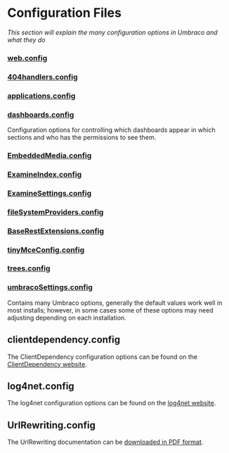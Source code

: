 # Configuration Files

_This section will explain the many configuration options in Umbraco and what they do_

### [web.config](webconfig/index.md)

### [404handlers.config](404handlers/index.md)

### [applications.config](applications/index.md)

### [dashboards.config](dashboard/index.md)

Configuration options for controlling which dashboards appear in which sections and who has the permissions to see them.

### [EmbeddedMedia.config](EmbeddedMedia/index.md)

### [ExamineIndex.config](ExamineIndex/index.md)

### [ExamineSettings.config](ExamineIndex/index.md)

### [fileSystemProviders.config](fileSystemProviders/index.md)

### [BaseRestExtensions.config](BaseRestExtensions/index.md)

### [tinyMceConfig.config](tinyMceConfig/index.md)

### [trees.config](trees/index.md)

### [umbracoSettings.config](umbracoSettings/index.md)

Contains many Umbraco options, generally the default values work well in most installs; however, in some cases some of these options may need adjusting depending on each installation.

## clientdependency.config

The ClientDependency configuration options can be found on the [ClientDependency website](https://github.com/Shandem/ClientDependency/wiki/Configuration).

## log4net.config

The log4net configuration options can be found on the [log4net website](http://logging.apache.org/log4net/release/manual/configuration.html).

## UrlRewriting.config

The UrlRewriting documentation can be [downloaded in PDF format](http://www.urlrewriting.net/Download.ashx?File=4640f315-27ae-4ab0-8930-6957cfd1f138).
